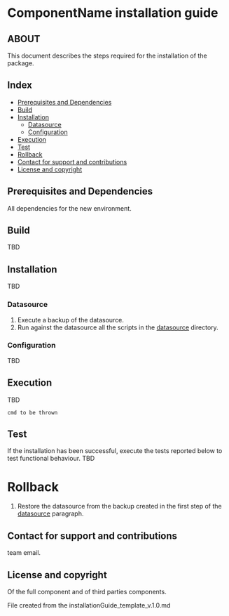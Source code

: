 # ComponentName installation guide

## ABOUT
This document describes the steps required for the installation of the package.

## Index
* [Prerequisites and Dependencies](#prerequisites-and-dependencies)
* [Build](#build)
* [Installation](#installation)
	* [Datasource](#datasource)
	* [Configuration](#configuration)
* [Execution](#execution)
* [Test](#test)
* [Rollback](#rollback)
* [Contact for support and contributions](#contact-for-support-and-contributions)
* [License and copyright](#license-and-copyright)

## Prerequisites and Dependencies
All dependencies for the new environment.

## Build
TBD

## Installation
TBD

### Datasource
1. Execute a backup of the datasource.
2. Run against the datasource all the scripts in the [datasource](src/resources/datasource/) directory.

### Configuration
TBD

## Execution
TBD
```
cmd to be thrown
```

## Test
If the installation has been successful, execute the tests reported below to test functional behaviour.
TBD

# Rollback
1. Restore the datasource from the backup created in the first step of the [datasource](#datasource) paragraph.

## Contact for support and contributions
team email.

## License and copyright
Of the full component and of third parties components.

File created from the installationGuide_template_v.1.0.md